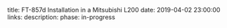 title: FT-857d Installation in a Mitsubishi L200
date: 2019-04-02 23:00:00
links:
    description:
phase: in-progress
